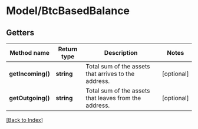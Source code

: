 # Model/BtcBasedBalance

## Getters

Method name | Return type | Description | Notes
------------ | ------------- | ------------- | -------------
**getIncoming()** | **string** | Total sum of the assets that arrives to the address. | [optional]
**getOutgoing()** | **string** | Total sum of the assets that leaves from the address. | [optional]

[[Back to Index]](../index.md)
